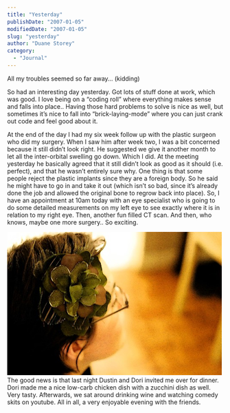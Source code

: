 ```yaml
---
title: "Yesterday"
publishDate: "2007-01-05"
modifiedDate: "2007-01-05"
slug: "yesterday"
author: "Duane Storey"
category:
  - "Journal"
---
```


All my troubles seemed so far away… (kidding)

So had an interesting day yesterday. Got lots of stuff done at work, which was good. I love being on a “coding roll” where everything makes sense and falls into place.. Having those hard problems to solve is nice as well, but sometimes it’s nice to fall into “brick-laying-mode” where you can just crank out code and feel good about it.

At the end of the day I had my six week follow up with the plastic surgeon who did my surgery. When I saw him after week two, I was a bit concerned because it still didn’t look right. He suggested we give it another month to let all the inter-orbital swelling go down. Which I did. At the meeting yesterday he basically agreed that it still didn’t look as good as it should (i.e. perfect), and that he wasn’t entirely sure why. One thing is that some people reject the plastic implants since they are a foreign body. So he said he might have to go in and take it out (which isn’t so bad, since it’s already done the job and allowed the original bone to regrow back into place). So, I have an appointment at 10am today with an eye specialist who is going to do some detailed measurements on my left eye to see exactly where it is in relation to my right eye. Then, another fun filled CT scan. And then, who knows, maybe one more surgery.. So exciting.

  
[![Dori](_images/yesterday-1.jpg)](http://www.flickr.com/photos/duanestorey/346789487/)  
The good news is that last night Dustin and Dori invited me over for dinner. Dori made me a nice low-carb chicken dish with a zucchini dish as well. Very tasty. Afterwards, we sat around drinking wine and watching comedy skits on youtube. All in all, a very enjoyable evening with the friends.